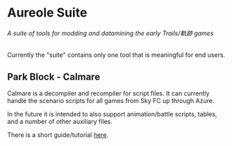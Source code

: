 # Aureole Suite
###### A suite of tools for modding and datamining the early Trails/軌跡 games

Currently the "suite" contains only one tool that is meaningful for end users.

## Park Block - Calmare
Calmare is a decompiler and recompiler for script files.
It can currently handle the scenario scripts for all games from Sky FC up through Azure.

In the future it is intended to also support animation/battle scripts, tables, and a number of other auxiliary files.

There is a short guide/tutorial [here](aureole.kyuuhachi.dev/guide).
